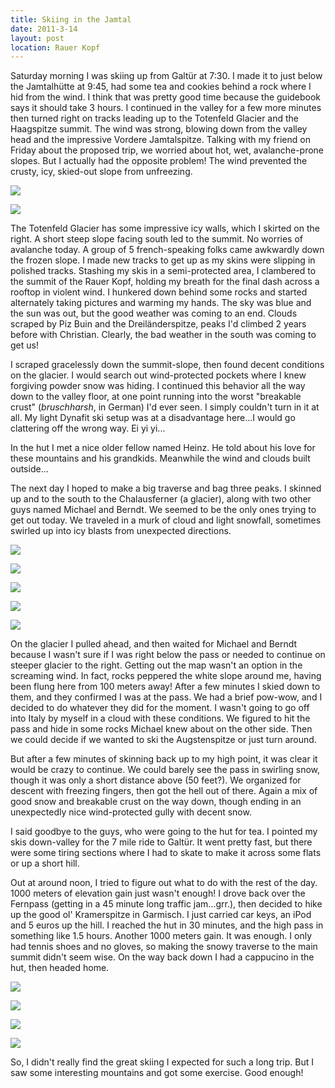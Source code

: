 ```yaml
---
title: Skiing in the Jamtal
date: 2011-3-14
layout: post
location: Rauer Kopf
---
```


Saturday morning I was skiing up from Galtür at 7:30\. I made it to just
below the Jamtalhütte at 9:45, had some tea and cookies behind a rock where
I hid from the wind. I think that was pretty good time because the guidebook
says it should take 3 hours. I continued in the valley for a few more minutes
then turned right on tracks leading up to the Totenfeld Glacier and the
Haagspitze summit. The wind was strong, blowing down from the valley head
and the impressive Vordere Jamtalspitze. Talking with my friend on Friday
about the proposed trip, we worried about hot, wet, avalanche-prone slopes.
But I actually had the opposite problem! The wind prevented the crusty,
icy, skied-out slope from unfreezing.
  
  
[![](http://farm6.static.flickr.com/5174/5525715270_2f8d199d56.jpg)](http://www.flickr.com/photos/ripsawridge/5525715270/)
  
[![](http://farm6.static.flickr.com/5060/5525123925_e78c909873.jpg)](http://www.flickr.com/photos/ripsawridge/5525123925/)
  
  
  
The Totenfeld Glacier has some impressive icy walls, which I skirted on
the right. A short steep slope facing south led to the summit. No worries
of avalanche today. A group of 5 french-speaking folks came awkwardly down
the frozen slope. I made new tracks to get up as my skins were slipping
in polished tracks. Stashing my skis in a semi-protected area, I clambered
to the summit of the Rauer Kopf, holding my breath for the final dash across a rooftop in
violent wind. I hunkered down behind some rocks and started alternately
taking pictures and warming my hands. The sky was blue and the sun was
out, but the good weather was coming to an end. Clouds scraped by Piz Buin
and the Dreiländerspitze, peaks I'd climbed 2 years before with Christian.
Clearly, the bad weather in the south was coming to get us!
  
  
I scraped gracelessly down the summit-slope, then found decent conditions
on the glacier. I would search out wind-protected pockets where I knew
forgiving powder snow was hiding. I continued this behavior all the way
down to the valley floor, at one point running into the worst "breakable
crust" (_bruschharsh_, in German) I'd ever seen. I simply couldn't
turn in it at all. My light Dynafit ski setup was at a disadvantage here...I
would go clattering off the wrong way. Ei yi yi...
  
  
In the hut I met a nice older fellow named Heinz. He told about his love
for these mountains and his grandkids. Meanwhile the wind and clouds built
outside...
  
  
The next day I hoped to make a big traverse and bag three peaks. I skinned
up and to the south to the Chalausferner (a glacier), along with two other
guys named Michael and Berndt. We seemed to be the only ones trying to
get out today. We traveled in a murk of cloud and light snowfall, sometimes
swirled up into icy blasts from unexpected directions.
  
  
[![](http://farm6.static.flickr.com/5016/5525716024_af277d8610.jpg)](http://www.flickr.com/photos/ripsawridge/5525716024/)
  
[![](http://farm6.static.flickr.com/5057/5525124587_efe52817a0.jpg)](http://www.flickr.com/photos/ripsawridge/5525124587/)
  
[![](http://farm6.static.flickr.com/5175/5525124907_0dec92e10d.jpg)](http://www.flickr.com/photos/ripsawridge/5525124907/)
  
[![](http://farm6.static.flickr.com/5293/5525125339_9e5dc29a8c.jpg)](http://www.flickr.com/photos/ripsawridge/5525125339/)
  
[![](http://farm6.static.flickr.com/5252/5525717498_63e01f1f16.jpg)](http://www.flickr.com/photos/ripsawridge/5525717498/)
  
  
On the glacier I pulled ahead, and then waited for Michael and Berndt
because I wasn't sure if I was right below the pass or needed to continue
on steeper glacier to the right. Getting out the map wasn't an option in
the screaming wind. In fact, rocks peppered the white slope around me,
having been flung here from 100 meters away! After a few minutes I skied
down to them, and they confirmed I was at the pass. We had a brief pow-wow,
and I decided to do whatever they did for the moment. I wasn't going to
go off into Italy by myself in a cloud with these conditions. We figured
to hit the pass and hide in some rocks Michael knew about on the other
side. Then we could decide if we wanted to ski the Augstenspitze or just
turn around.
  
  
But after a few minutes of skinning back up to my high point, it was clear
it would be crazy to continue. We could barely see the pass in swirling
snow, though it was only a short distance above (50 feet?). We organized
for descent with freezing fingers, then got the hell out of there. Again
a mix of good snow and breakable crust on the way down, though ending in
an unexpectedly nice wind-protected gully with decent snow.
  
  
I said goodbye to the guys, who were going to the hut for tea. I pointed
my skis down-valley for the 7 mile ride to Galtür. It went pretty fast,
but there were some tiring sections where I had to skate to make it across
some flats or up a short hill.
  
  
Out at around noon, I tried to figure out what to do with the rest of
the day. 1000 meters of elevation gain just wasn't enough! I drove back
over the Fernpass (getting in a 45 minute long traffic jam...grr.), then
decided to hike up the good ol' Kramerspitze in Garmisch. I just carried
car keys, an iPod and 5 euros up the hill. I reached the hut in 30 minutes,
and the high pass in something like 1.5 hours. Another 1000 meters gain.
It was enough. I only had tennis shoes and no gloves, so making the snowy
traverse to the main summit didn't seem wise. On the way back down I had
a cappucino in the hut, then headed home.
  
  
[![](http://farm6.static.flickr.com/5215/5525717790_d79d736900.jpg)](http://www.flickr.com/photos/ripsawridge/5525717790/)
  
[![](http://farm6.static.flickr.com/5171/5525718226_c100cda2d3.jpg)](http://www.flickr.com/photos/ripsawridge/5525718226/)
  
[![](http://farm6.static.flickr.com/5139/5525718582_956b19c3cf.jpg)](http://www.flickr.com/photos/ripsawridge/5525718582/)
  
[![](http://farm6.static.flickr.com/5095/5525718978_03d97e546d.jpg)](http://www.flickr.com/photos/ripsawridge/5525718978/)
  
  
So, I didn't really find the great skiing I expected for such a long trip.
But I saw some interesting mountains and got some exercise. Good enough!
